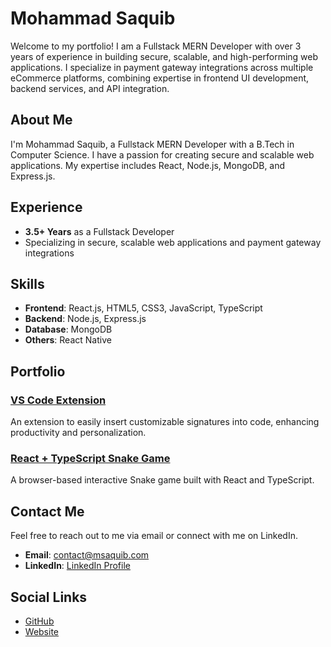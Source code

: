 # Mohammad Saquib

Welcome to my portfolio! I am a Fullstack MERN Developer with over 3 years of experience in building secure, scalable, and high-performing web applications. I specialize in payment gateway integrations across multiple eCommerce platforms, combining expertise in frontend UI development, backend services, and API integration.

## About Me

I'm Mohammad Saquib, a Fullstack MERN Developer with a B.Tech in Computer Science. I have a passion for creating secure and scalable web applications. My expertise includes React, Node.js, MongoDB, and Express.js.

## Experience

- **3.5+ Years** as a Fullstack Developer
- Specializing in secure, scalable web applications and payment gateway integrations

## Skills

- **Frontend**: React.js, HTML5, CSS3, JavaScript, TypeScript
- **Backend**: Node.js, Express.js
- **Database**: MongoDB
- **Others**: React Native

## Portfolio

### [VS Code Extension](https://github.com/saquibshaikh14/vscode-add-signature-extension)
An extension to easily insert customizable signatures into code, enhancing productivity and personalization.

### [React + TypeScript Snake Game](https://github.com/saquibshaikh14/snake-game-react)
A browser-based interactive Snake game built with React and TypeScript.

## Contact Me

Feel free to reach out to me via email or connect with me on LinkedIn.

- **Email**: [contact@msaquib.com](mailto:contact@msaquib.com)
- **LinkedIn**: [LinkedIn Profile](https://linkedin.com/in/saquibshaikh14)

## Social Links

- [GitHub](https://github.com/saquibshaikh14)
- [Website](https://msaquib.com)

